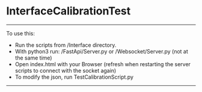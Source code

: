 # InterfaceCalibrationTest

---

To use this:
- Run the scripts from /Interface directory.
- With python3 run: /FastApi/Server.py or /Websocket/Server.py (not at the same time)
- Open index.html with your Browser (refresh when restarting the server scripts to connect with the socket again)
- To modify the json, run TestCalibrationScript.py
---
